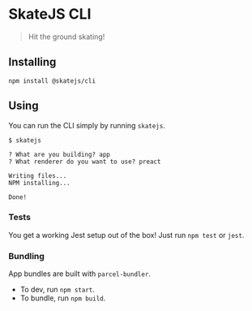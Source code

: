 # SkateJS CLI

> Hit the ground skating!

## Installing

```
npm install @skatejs/cli
```

## Using

You can run the CLI simply by running `skatejs`.

```
$ skatejs

? What are you building? app
? What renderer do you want to use? preact

Writing files...
NPM installing...

Done!
```

### Tests

You get a working Jest setup out of the box! Just run `npm test` or `jest`.

### Bundling

App bundles are built with `parcel-bundler`.

* To dev, run `npm start`.
* To bundle, run `npm build`.

